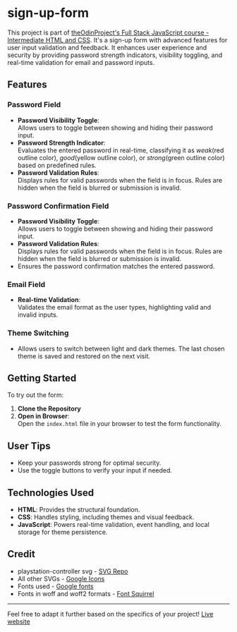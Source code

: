 # sign-up-form
This project is part of [theOdinProject's Full Stack JavaScript course - Intermediate HTML and CSS](https://www.theodinproject.com/paths/full-stack-javascript/courses/intermediate-html-and-css). It's a sign-up form with advanced features for user input validation and feedback. It enhances user experience and security by providing password strength indicators, visibility toggling, and real-time validation for email and password inputs.

## Features  

### Password Field  
- **Password Visibility Toggle**:  
  Allows users to toggle between showing and hiding their password input.  
- **Password Strength Indicator**:  
  Evaluates the entered password in real-time, classifying it as *weak*(red outline color), *good*(yellow outline color), or *strong*(green outline color) based on predefined rules.  
- **Password Validation Rules**:  
  Displays rules for valid passwords when the field is in focus. Rules are hidden when the field is blurred or submission is invalid.

### Password Confirmation Field
- **Password Visibility Toggle**:  
  Allows users to toggle between showing and hiding their password input.
- **Password Validation Rules**:  
  Displays rules for valid passwords when the field is in focus. Rules are hidden when the field is blurred or submission is invalid.
- Ensures the password confirmation matches the entered password.

### Email Field  
- **Real-time Validation**:  
  Validates the email format as the user types, highlighting valid and invalid inputs.

### Theme Switching  
- Allows users to switch between light and dark themes. The last chosen theme is saved and restored on the next visit.

## Getting Started  
To try out the form:  
1. **Clone the Repository**
2. **Open in Browser**:  
   Open the `index.html` file in your browser to test the form functionality.  

## User Tips  
- Keep your passwords strong for optimal security.  
- Use the toggle buttons to verify your input if needed.  

## Technologies Used  
- **HTML**: Provides the structural foundation.  
- **CSS**: Handles styling, including themes and visual feedback.  
- **JavaScript**: Powers real-time validation, event handling, and local storage for theme persistence.

## Credit
- playstation-controller svg - [SVG Repo](https://www.svgrepo.com/)
- All other SVGs - [Google Icons](https://fonts.google.com/icons)
- Fonts used - [Google fonts](https://fonts.google.com/)
- Fonts in woff and woff2 formats - [Font Squirrel](https://www.fontsquirrel.com/)
---

Feel free to adapt it further based on the specifics of your project!
[Live website](https://adjeteysowah.github.io/sign-up-form/)